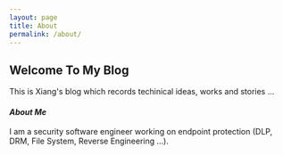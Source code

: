 ```yaml
---
layout: page
title: About
permalink: /about/
---
```


## Welcome To My Blog

This is Xiang's blog which records techinical ideas, works and stories ...

#### *About Me*

I am a security software engineer working on endpoint protection (DLP, DRM, File System, Reverse Engineering ...).
